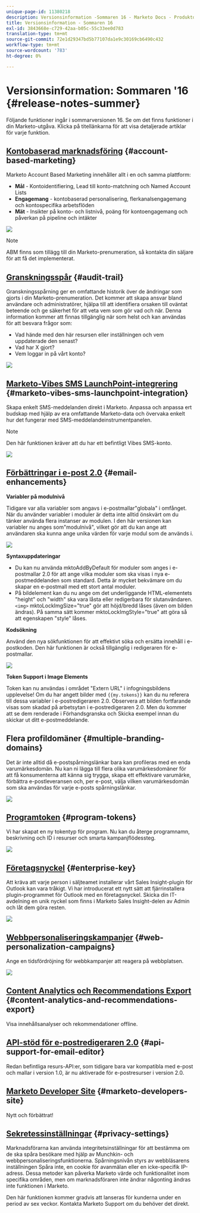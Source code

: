 ```yaml
---
unique-page-id: 11380218
description: Versionsinformation -Sommaren 16 - Marketo Docs - Produktdokumentation
title: Versionsinformation - Sommaren 16
exl-id: 3843668e-c729-42aa-b05c-55c33ee0d783
translation-type: tm+mt
source-git-commit: 72e1d29347bd5b77107da1e9c30169cb6490c432
workflow-type: tm+mt
source-wordcount: '783'
ht-degree: 0%

---
```


# Versionsinformation: Sommaren &#39;16 {#release-notes-summer}

Följande funktioner ingår i sommarversionen 16. Se om det finns funktioner i din Marketo-utgåva. Klicka på titellänkarna för att visa detaljerade artiklar för varje funktion.

## [Kontobaserad marknadsföring](https://docs.marketo.com/display/docs/account+based+marketing) {#account-based-marketing}

Marketo Account Based Marketing innehåller allt i en och samma plattform:

* **Mål**  - Kontoidentifiering, Lead till konto-matchning och Named Account Lists
* **Engagemang**  - kontobaserad personalisering, flerkanalsengagemang och kontospecifika arbetsflöden
* **Mät**  - Insikter på konto- och listnivå, poäng för kontoengagemang och påverkan på pipeline och intäkter

![](assets/abm-5-acme.png)

>[!NOTE]
>
>ABM finns som tillägg till din Marketo-prenumeration, så kontakta din säljare för att få det implementerat.

## [Granskningsspår](/help/marketo/product-docs/administration/audit-trail/audit-trail-overview.md) {#audit-trail}

Granskningsspårning ger en omfattande historik över de ändringar som gjorts i din Marketo-prenumeration. Det kommer att skapa ansvar bland användare och administratörer, hjälpa till att identifiera orsaken till oväntat beteende och ge säkerhet för att veta vem som gör vad och när. Denna information kommer att finnas tillgänglig när som helst och kan användas för att besvara frågor som:

* Vad hände med den här resursen eller inställningen och vem uppdaterade den senast?
* Vad har X gjort?
* Vem loggar in på vårt konto?

![](assets/audit-trail.png)

## [Marketo-Vibes SMS LaunchPoint-integrering](/help/marketo/product-docs/mobile-marketing/vibes-sms-messages/create-a-vibes-sms-message.md) {#marketo-vibes-sms-launchpoint-integration}

Skapa enkelt SMS-meddelanden direkt i Marketo. Anpassa och anpassa ert budskap med hjälp av era omfattande Marketo-data och övervaka enkelt hur det fungerar med SMS-meddelandeinstrumentpanelen.

>[!NOTE]
>
>Den här funktionen kräver att du har ett befintligt Vibes SMS-konto.

![](assets/vibes-sms2.png)

## [Förbättringar i e-post 2.0](/help/marketo/product-docs/email-marketing/general/email-editor-2/email-editor-v2-0-overview.md) {#email-enhancements}

**Variabler på modulnivå**

Tidigare var alla variabler som angavs i e-postmallar&quot;globala&quot; i omfånget. När du använder variabler i moduler är detta inte alltid önskvärt om du tänker använda flera instanser av modulen. I den här versionen kan variabler nu anges som&quot;modulnivå&quot;, vilket gör att du kan ange att användaren ska kunna ange unika värden för varje modul som de används i.

![](assets/module-level-variables.png)

**Syntaxuppdateringar**

* Du kan nu använda mktoAddByDefault för moduler som anges i e-postmallar 2.0 för att ange vilka moduler som ska visas i nya e-postmeddelanden som standard. Detta är mycket bekvämare om du skapar en e-postmall med ett stort antal moduler.
* På bildelement kan du nu ange om det underliggande HTML-elementets &quot;height&quot; och &quot;width&quot; ska vara låsta eller redigerbara för slutanvändaren. `<img>` mktoLockImgSize=&quot;true&quot; gör att höjd/bredd låses (även om bilden ändras). På samma sätt kommer mktoLockImgStyle=&quot;true&quot; att göra så att egenskapen &quot;style&quot; låses.

**Kodsökning**

Använd den nya sökfunktionen för att effektivt söka och ersätta innehåll i e-postkoden. Den här funktionen är också tillgänglig i redigeraren för e-postmallar.

![](assets/2nd-screenshot.png)

**Token Support i Image Elements**

Token kan nu användas i området &quot;Extern URL&quot; i infogningsbildens upplevelse! Om du har angett bilder med `{{my.tokens}}` kan du nu referera till dessa variabler i e-postredigeraren 2.0. Observera att bilden fortfarande visas som skadad på arbetsytan i e-postredigeraren 2.0. Men du kommer att se dem renderade i Förhandsgranska och Skicka exempel innan du skickar ut ditt e-postmeddelande.

## Flera profildomäner {#multiple-branding-domains}

Det är inte alltid då e-postspårningslänkar bara kan profileras med en enda varumärkesdomän. Nu kan ni lägga till flera olika varumärkesdomäner för att få konsumenterna att känna sig trygga, skapa ett effektivare varumärke, förbättra e-postleveransen och, per e-post, välja vilken varumärkesdomän som ska användas för varje e-posts spårningslänkar.

![](assets/multiple-branding-domains.png)

## [Programtoken](/help/marketo/product-docs/demand-generation/landing-pages/personalizing-landing-pages/tokens-overview.md) {#program-tokens}

Vi har skapat en ny tokentyp för program. Nu kan du återge programnamn, beskrivning och ID i resurser och smarta kampanjflödessteg.

![](assets/program-tokens.png)

## [Företagsnyckel](/help/marketo/product-docs/marketo-sales-insight/msi-outlook-plugin/authorize-the-marketo-outlook-plugin.md) {#enterprise-key}

Att kräva att varje person i säljteamet installerar vårt Sales Insight-plugin för Outlook kan vara tråkigt. Vi har introducerat ett nytt sätt att fjärrinstallera plugin-programmet för Outlook med en företagsnyckel. Skicka din IT-avdelning en unik nyckel som finns i Marketo Sales Insight-delen av Admin och låt dem göra resten.

![](assets/enterprise-key.png)

## [Webbpersonaliseringskampanjer](/help/marketo/product-docs/web-personalization/working-with-web-campaigns/create-a-new-dialog-web-campaign.md) {#web-personalization-campaigns}

Ange en tidsfördröjning för webbkampanjer att reagera på webbplatsen.

![](assets/dialog-campaign-delay.png)

## [Content Analytics och Recommendations Export](/help/marketo/product-docs/web-personalization/understanding-web-personalization/understanding-content-analytics.md) {#content-analytics-and-recommendations-export}

Visa innehållsanalyser och rekommendationer offline.

## [API-stöd för e-postredigeraren 2.0](https://developers.marketo.com/documentation/asset-api/) {#api-support-for-email-editor}

Redan befintliga resurs-API:er, som tidigare bara var kompatibla med e-post och mallar i version 1.0, är nu aktiverade för e-postresurser i version 2.0.

## [Marketo Developer Site](https://developers.marketo.com/) {#marketo-developers-site}

Nytt och förbättrat!

## [Sekretessinställningar](/help/marketo/product-docs/administration/settings/understanding-privacy-settings.md) {#privacy-settings}

Marknadsförarna kan använda integritetsinställningar för att bestämma om de ska spåra besökare med hjälp av Munchkin- och webbpersonaliseringsfunktionerna. Spårningsnivån styrs av webbläsarens inställningen Spåra inte, en cookie för avanmälan eller en icke-specifik IP-adress. Dessa metoder kan påverka Marketo värde och funktionalitet inom specifika områden, men om marknadsföraren inte ändrar någonting ändras inte funktionen i Marketo.

Den här funktionen kommer gradvis att lanseras för kunderna under en period av sex veckor. Kontakta Marketo Support om du behöver det direkt.
